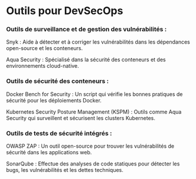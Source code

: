 # Outils pour DevSecOps

### Outils de surveillance et de gestion des vulnérabilités :

Snyk : Aide à détecter et à corriger les vulnérabilités dans les dépendances open-source et les conteneurs.

Aqua Security : Spécialisé dans la sécurité des conteneurs et des environnements cloud-native.

### Outils de sécurité des conteneurs :

Docker Bench for Security : Un script qui vérifie les bonnes pratiques de sécurité pour les déploiements Docker.

Kubernetes Security Posture Management (KSPM) : Outils comme Aqua Security qui surveillent et sécurisent les clusters Kubernetes.

### Outils de tests de sécurité intégrés :

OWASP ZAP : Un outil open-source pour trouver les vulnérabilités de sécurité dans les applications web.

SonarQube : Effectue des analyses de code statiques pour détecter les bugs, les vulnérabilités et les dettes techniques.
